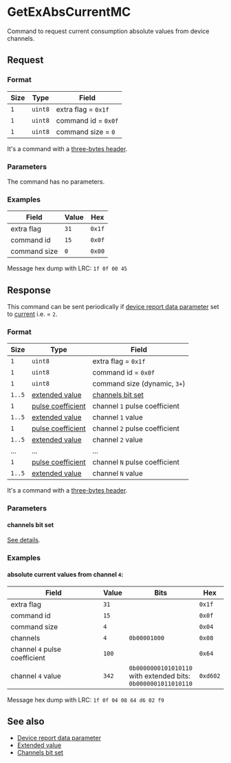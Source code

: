 # GetExAbsCurrentMC

Command to request current consumption absolute values from device channels.


## Request

### Format

| Size | Type    | Field               |
| ---- | ------- | ------------------- |
| `1`  | `uint8` | extra flag = `0x1f` |
| `1`  | `uint8` | command id = `0x0f` |
| `1`  | `uint8` | command size = `0`  |

It's a command with a [three-bytes header](../message.md#command-with-a-three-bytes-header).

### Parameters

The command has no parameters.

### Examples

| Field        | Value | Hex    |
| ------------ | ----- | ------ |
| extra flag   | `31`  | `0x1f` |
| command id   | `15`  | `0x0f` |
| command size | `0`   | `0x00` |

Message hex dump with LRC: `1f 0f 00 45`


## Response

This command can be sent periodically if [device report data parameter](../parameter-types.md#reporting-data-type) set to
[current](../parameter-types.md#data-type) i.e. = `2`.

### Format

| Size   | Type                                               | Field                                                      |
| ------ | -------------------------------------------------- | ---------------------------------------------------------- |
| `1`    | `uint8`                                            | extra flag = `0x1f`                                        |
| `1`    | `uint8`                                            | command id = `0x0f`                                        |
| `1`    | `uint8`                                            | command size (dynamic, `3+`)                               |
| `1..5` | [extended value](../types.md#extended-value)       | [channels bit set](../parameter-types.md#channels-bit-set) |
| `1`    | [pulse coefficient](../types.md#pulse-coefficient) | channel `1` pulse coefficient                              |
| `1..5` | [extended value](../types.md#extended-value)       | channel `1` value                                          |
| `1`    | [pulse coefficient](../types.md#pulse-coefficient) | channel `2` pulse coefficient                              |
| `1..5` | [extended value](../types.md#extended-value)       | channel `2` value                                          |
| ...    | ...                                                | ...                                                        |
| `1`    | [pulse coefficient](../types.md#pulse-coefficient) | channel `N` pulse coefficient                              |
| `1..5` | [extended value](../types.md#extended-value)       | channel `N` value                                          |

It's a command with a [three-bytes header](../message.md#command-with-a-three-bytes-header).

### Parameters

#### **channels bit set**

[See details](../parameter-types.md#channels-bit-set).

### Examples

#### absolute current values from channel `4`:

| Field                         | Value | Bits                                                                      | Hex      |
| ----------------------------- | ----- | ------------------------------------------------------------------------- | -------- |
| extra flag                    | `31`  |                                                                           | `0x1f`   |
| command id                    | `15`  |                                                                           | `0x0f`   |
| command size                  | `4`   |                                                                           | `0x04`   |
| channels                      | `4`   | `0b00001000`                                                              | `0x08`   |
| channel `4` pulse coefficient | `100` |                                                                           | `0x64`   |
| channel `4` value             | `342` | `0b0000000101010110` <br/> with extended bits: <br/> `0b0000001011010110` | `0xd602` |

Message hex dump with LRC: `1f 0f 04 08 64 d6 02 f9`


## See also

* [Device report data parameter](../parameter-types.md#reporting-data-type)
* [Extended value](../types.md#extended-value)
* [Channels bit set](../parameter-types.md#channels-bit-set)
